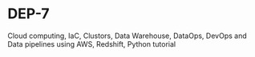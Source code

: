 # DEP-7
Cloud computing, IaC, Clustors, Data Warehouse, DataOps, DevOps  and Data pipelines using AWS, Redshift, Python tutorial
